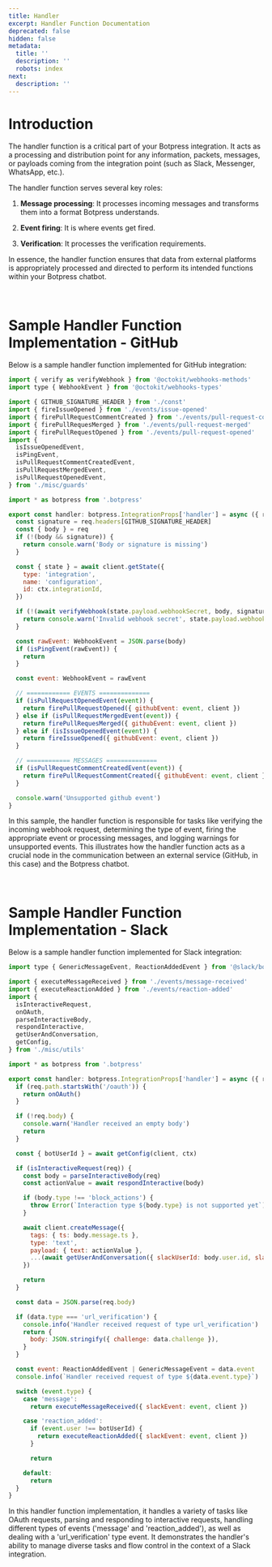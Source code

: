 ```yaml
---
title: Handler
excerpt: Handler Function Documentation
deprecated: false
hidden: false
metadata:
  title: ''
  description: ''
  robots: index
next:
  description: ''
---
```

# Introduction

The handler function is a critical part of your Botpress integration. It acts as a processing and distribution point for any information, packets, messages, or payloads coming from the integration point (such as Slack, Messenger, WhatsApp, etc.). 

The handler function serves several key roles:

1. **Message processing**: It processes incoming messages and transforms them into a format Botpress understands.

2. **Event firing**: It is where events get fired.

3. **Verification**: It processes the verification requirements.

In essence, the handler function ensures that data from external platforms is appropriately processed and directed to perform its intended functions within your Botpress chatbot.

<br />

# Sample Handler Function Implementation - GitHub

Below is a sample handler function implemented for GitHub integration:

```javascript
import { verify as verifyWebhook } from '@octokit/webhooks-methods'
import type { WebhookEvent } from '@octokit/webhooks-types'

import { GITHUB_SIGNATURE_HEADER } from './const'
import { fireIssueOpened } from './events/issue-opened'
import { firePullRequestCommentCreated } from './events/pull-request-comment-created'
import { firePullRequesMerged } from './events/pull-request-merged'
import { firePullRequestOpened } from './events/pull-request-opened'
import {
  isIssueOpenedEvent,
  isPingEvent,
  isPullRequestCommentCreatedEvent,
  isPullRequestMergedEvent,
  isPullRequestOpenedEvent,
} from './misc/guards'

import * as botpress from '.botpress'

export const handler: botpress.IntegrationProps['handler'] = async ({ req, client, ctx }) => {
  const signature = req.headers[GITHUB_SIGNATURE_HEADER]
  const { body } = req
  if (!(body && signature)) {
    return console.warn('Body or signature is missing')
  }

  const { state } = await client.getState({
    type: 'integration',
    name: 'configuration',
    id: ctx.integrationId,
  })

  if (!(await verifyWebhook(state.payload.webhookSecret, body, signature))) {
    return console.warn('Invalid webhook secret', state.payload.webhookSecret, signature)
  }

  const rawEvent: WebhookEvent = JSON.parse(body)
  if (isPingEvent(rawEvent)) {
    return
  }

  const event: WebhookEvent = rawEvent

  // ============ EVENTS ==============
  if (isPullRequestOpenedEvent(event)) {
    return firePullRequestOpened({ githubEvent: event, client })
  } else if (isPullRequestMergedEvent(event)) {
    return firePullRequesMerged({ githubEvent: event, client })
  } else if (isIssueOpenedEvent(event)) {
    return fireIssueOpened({ githubEvent: event, client })
  }

  // ============ MESSAGES ==============
  if (isPullRequestCommentCreatedEvent(event)) {
    return firePullRequestCommentCreated({ githubEvent: event, client })
  }

  console.warn('Unsupported github event')
}
```

In this sample, the handler function is responsible for tasks like verifying the incoming webhook request, determining the type of event, firing the appropriate event or processing messages, and logging warnings for unsupported events. This illustrates how the handler function acts as a crucial node in the communication between an external service (GitHub, in this case) and the Botpress chatbot.

<br />

# Sample Handler Function Implementation - Slack

Below is a sample handler function implemented for Slack integration:

```javascript
import type { GenericMessageEvent, ReactionAddedEvent } from '@slack/bolt'

import { executeMessageReceived } from './events/message-received'
import { executeReactionAdded } from './events/reaction-added'
import {
  isInteractiveRequest,
  onOAuth,
  parseInteractiveBody,
  respondInteractive,
  getUserAndConversation,
  getConfig,
} from './misc/utils'

import * as botpress from '.botpress'

export const handler: botpress.IntegrationProps['handler'] = async ({ req, ctx, client }) => {
  if (req.path.startsWith('/oauth')) {
    return onOAuth()
  }

  if (!req.body) {
    console.warn('Handler received an empty body')
    return
  }

  const { botUserId } = await getConfig(client, ctx)

  if (isInteractiveRequest(req)) {
    const body = parseInteractiveBody(req)
    const actionValue = await respondInteractive(body)

    if (body.type !== 'block_actions') {
      throw Error(`Interaction type ${body.type} is not supported yet`)
    }

    await client.createMessage({
      tags: { ts: body.message.ts },
      type: 'text',
      payload: { text: actionValue },
      ...(await getUserAndConversation({ slackUserId: body.user.id, slackChannelId: body.channel.id }, client)),
    })

    return
  }

  const data = JSON.parse(req.body)

  if (data.type === 'url_verification') {
    console.info('Handler received request of type url_verification')
    return {
      body: JSON.stringify({ challenge: data.challenge }),
    }
  }

  const event: ReactionAddedEvent | GenericMessageEvent = data.event
  console.info(`Handler received request of type ${data.event.type}`)

  switch (event.type) {
    case 'message':
      return executeMessageReceived({ slackEvent: event, client })

    case 'reaction_added':
      if (event.user !== botUserId) {
        return executeReactionAdded({ slackEvent: event, client })
      }

      return

    default:
      return
  }
}
```

In this handler function implementation, it handles a variety of tasks like OAuth requests, parsing and responding to interactive requests, handling different types of events ('message' and 'reaction\_added'), as well as dealing with a 'url\_verification' type event. It demonstrates the handler's ability to manage diverse tasks and flow control in the context of a Slack integration.
